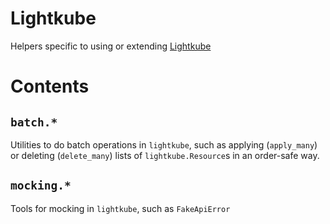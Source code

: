 # Lightkube
Helpers specific to using or extending [Lightkube](lightkube-rtd)

# Contents

## `batch.*`

Utilities to do  batch operations in `lightkube`, such as applying (`apply_many`) or deleting (`delete_many`) lists of `lightkube.Resource`s in an order-safe way.  

## `mocking.*`

Tools for mocking in `lightkube`, such as `FakeApiError` 


[lightkube-rtd]: https://lightkube.readthedocs.io/en/latest/
